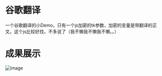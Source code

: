 谷歌翻译
================
一个谷歌翻译的小Demo，只有一个js加密的tk参数，加密的变量是带翻译的正文。这个js比较好找，不多说了（我不懒我不懒我不懒。。）

成果展示
================
![image](https://github.com/xzh0723/GoogleTranslate/blob/master/view.png)
